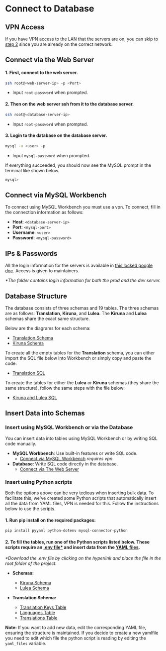# Connect to Database

## VPN Access
If you have VPN access to the LAN that the servers are on, you can skip to [step 2](#2-then-on-the-web-server-ssh-from-it-to-the-database-server) since you are already on the correct network.

## Connect via the Web Server
#### 1. First, connect to the web server.
```bash
ssh root@<web-server-ip> -p <Port>
```
- Input `root-password` when prompted.

#### 2. Then on the web server ssh from it to the database server.
```bash
ssh root@<database-server-ip>
```
- Input `root-password` when prompted.

#### 3. Login to the database on the database server. 
```bash
mysql -u <user> -p
```
- Input `mysql-password` when prompted.

If everything succeeded, you should now see the MySQL prompt in the terminal like shown below. 
```bash
mysql>
```
## Connect via MySQL Workbench

To connect using MySQL Workbench you must use a vpn. To connect, fill in the connection information as follows:

- **Host**: `<database-server-ip>`
- **Port**: `<mysql-port>`
- **Username**: `<user>`
- **Password**: `<mysql-password>`

## IPs & Passwords
All the login information for the servers is available in [this locked google doc](https://docs.google.com/document/d/1e-FzBbY3JdYLGsp38Va0nXPVGH7eKSYGxgbwL7voolg/edit). Access is given to maintainers.

_*The folder contains login information for both the prod and the dev server._

## Database Structure

The database consists of three schemas and 19 tables. The three schemas are as follows: **Translation**, **Kiruna**, and **Lulea**. The **Kiruna** and **Lulea** schemas share the exact same structure.

Below are the diagrams for each schema:

- [Translation Schema](https://github.com/user-attachments/assets/f2d37e1d-0260-4f8b-9e5e-e539397822d8)
- [Kiruna Schema](https://github.com/user-attachments/assets/0da0714d-a454-452b-83a8-f8ed4f325752)

To create all the empty tables for the **Translation** schema, you can either import the SQL file below into Workbench or simply copy and paste the code:

- [Translation SQL](../sql/Translation.sql)

To create the tables for either the **Lulea** or **Kiruna** schemas (they share the same structure), follow the same steps with the file below:

- [Kiruna and Lulea SQL](../sql/Kiruna_and_Lulea.sql)

## Insert Data into Schemas

### Insert using MySQL Workbench or via the Database
You can insert data into tables using MySQL Workbench or by writing SQL code manually.

- **MySQL Workbench**: Use built-in features or write SQL code.
  - [Connect via MySQL Workbench](#connect-via-mysql-workbench)
   _requires vpn_
- **Database**: Write SQL code directly in the database.
  - [Connect via The Web Server](#connect-via-the-web-server)

### Insert using Python scripts
Both the options above can be very tedious when inserting bulk data. To facilitate this, we've created some Python scripts that automatically insert all the data from YAML files, VPN is needed for this. Follow the instructions below to use the scripts.
#### 1. Run pip install on the required packages:
```bash
pip install pyyaml python-dotenv mysql-connector-python
```
#### 2. To fill the tables, run one of the Python scripts listed below. These scripts require an [.env file*](https://drive.google.com/file/d/1bbLyv1HWyYzVd9tsMDsWBNocZKUnETIF/view?usp=drive_link) and insert data from the [YAML files](../db_insert_scripts/yaml_files/).

_*Download the .env file by clicking on the hyperlink and place the file in the root folder of the project._

- **Schemas:**
  - [Kiruna Schema](../db_insert_scripts/kiruna.py)
  - [Lulea Schema](../db_insert_scripts/lulea.py)

- **Translation Schema:**
  - [Translation Keys Table](../db_insert_scripts/translation_keys.py)
  - [Languages Table](../db_insert_scripts/languages.py)
  - [Translations Table](../db_insert_scripts/translations.py)

**Note:** If you want to add new data, edit the corresponding YAML file, ensuring the structure is maintained. If you decide to create a new yamlfile you need to edit which file the python script is reading by editing the `yaml_files` variable.
  

